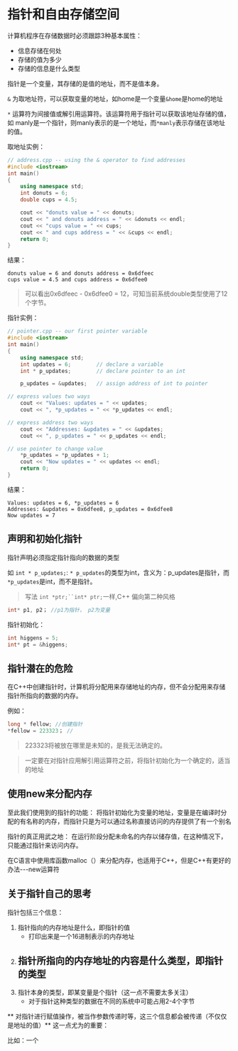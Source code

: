 # 指针和自由存储空间

计算机程序在存储数据时必须跟踪3种基本属性：

- 信息存储在何处
- 存储的值为多少
- 存储的信息是什么类型

指针是一个变量，其存储的是值的地址，而不是值本身。

`&` 为取地址符，可以获取变量的地址，如home是一个变量`&home`是home的地址

`*` 运算符为间接值或解引用运算符。该运算符用于指针可以获取该地址存储的值，如 manly是一个指针，则manly表示的是一个地址，而`*manly`表示存储在该地址的值。

取地址实例：
```cpp
// address.cpp -- using the & operator to find addresses
#include <iostream>
int main()
{
    using namespace std;
    int donuts = 6;
    double cups = 4.5;

    cout << "donuts value = " << donuts;
    cout << " and donuts address = " << &donuts << endl;
    cout << "cups value = " << cups;
    cout << " and cups address = " << &cups << endl;
    return 0; 
}
```
结果：
```
donuts value = 6 and donuts address = 0x6dfeec
cups value = 4.5 and cups address = 0x6dfee0
```

> 可以看出0x6dfeec - 0x6dfee0 = 12，可知当前系统double类型使用了12个字节。

指针实例：
```cpp
// pointer.cpp -- our first pointer variable
#include <iostream>
int main()
{
    using namespace std;
    int updates = 6;        // declare a variable
    int * p_updates;        // declare pointer to an int

    p_updates = &updates;   // assign address of int to pointer

// express values two ways
    cout << "Values: updates = " << updates;
    cout << ", *p_updates = " << *p_updates << endl;

// express address two ways
    cout << "Addresses: &updates = " << &updates;
    cout << ", p_updates = " << p_updates << endl;

// use pointer to change value
    *p_updates = *p_updates + 1;
    cout << "Now updates = " << updates << endl;
    return 0; 
}
```
结果：
```
Values: updates = 6, *p_updates = 6
Addresses: &updates = 0x6dfee8, p_updates = 0x6dfee8
Now updates = 7
```

## 声明和初始化指针

指针声明必须指定指针指向的数据的类型

如 `int * p_updates;`:
`* p_updates`的类型为int，含义为：p_updates是指针，而`*p_updates`是int，而不是指针。

> 写法 `int *ptr;``int* ptr;`一样,C++ 偏向第二种风格

```cpp
int* p1, p2； //p1为指针， p2为变量
```

指针初始化：
```cpp
int higgens = 5;
int* pt = &higgens;
```

## 指针潜在的危险
在C++中创建指针时，计算机将分配用来存储地址的内存，但不会分配用来存储指针所指向的数据的内存。

例如：
```cpp
long * fellow; //创建指针
*fellow = 223323； //
```
> 223323将被放在哪里是未知的，是我无法确定的。

> 一定要在对指针应用解引用运算符之前，将指针初始化为一个确定的，适当的地址

## 使用new来分配内存

至此我们使用到的指针的功能：
将指针初始化为变量的地址，变量是在编译时分配的有名称的内存，而指针只是为可以通过名称直接访问的内存提供了有一个别名

指针的真正用武之地：
在运行阶段分配未命名的内存以储存值，在这种情况下，只能通过指针来访问内存。

在C语言中使用库函数malloc（）来分配内存，也适用于C++，但是C++有更好的办法---new运算符

## 关于指针自己的思考
指针包括三个信息：
1. 指针指向的内存地址是什么，即指针的值
    - 打印出来是一个16进制表示的内存地址
2. 指针所指向的内存地址的内容是什么类型，即指针的类型
    - 
3. 指针本身的类型，即某变量是个指针（这一点不需要太多关注）
    - 对于指针这种类型的数据在不同的系统中可能占用2-4个字节

** 对指针进行赋值操作，被当作参数传递时等，这三个信息都会被传递（不仅仅是地址的值）** 这一点尤为的重要：

比如：一个
